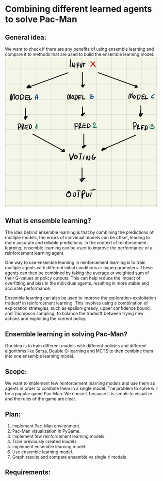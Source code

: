 # Combining different learned agents to solve Pac-Man

## General idea:
We want to check if there are any benefits of using ensemble learning and compare it to methods that are used to build
the ensemble learning model. <br />
![alt_text](https://github.com/bszlacht/ERL-Pac-Man/blob/main/readme_imgs/1.jpg)<br />

## What is ensemble learning?

The idea behind ensemble learning is that by combining the predictions of multiple models, 
the errors of individual models can be offset, leading to more accurate and reliable predictions.
In the context of reinforcement learning, ensemble learning can be used to improve the performance of a reinforcement 
learning agent.

One way to use ensemble learning in reinforcement learning is to train multiple agents with different initial 
conditions or hyperparameters. These agents can then be combined by taking the average or weighted sum of their 
Q-values or policy outputs. This can help reduce the impact of overfitting and bias in the individual agents, 
resulting in more stable and accurate performance.

Ensemble learning can also be used to improve the exploration-exploitation tradeoff in reinforcement learning. 
This involves using a combination of exploration strategies, such as epsilon-greedy, upper confidence bound, 
and Thompson sampling, to balance the tradeoff between trying new actions and exploiting the current policy.

## Ensemble learning in solving Pac-Man? 

Our idea is to train different models with different policies and different algorithms like Sarsa, Double Q-learning
and MCTS to then combine them into one ensemble learning model.

## Scope:

We want to implement few reinforcement learning models and use them as agents in order to combine them in a 
single model. The problem to solve will be a popular game Pac-Man. We chose it because it is simple to visualize 
and the rules of the game are clear.

## Plan:

1. Implement Pac-Man environment.
2. Pac-Man visualization in PyGame.
3. Implement few reinforcement learning models.
4. Train previously created models.
5. Implement ensemble learning model.
6. Use ensemble learning model.
7. Graph results and compare ensemble vs single rl models.

## Requirements:

